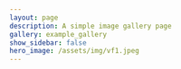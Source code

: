 ```yaml
---
layout: page
description: A simple image gallery page 
gallery: example_gallery
show_sidebar: false
hero_image: /assets/img/vf1.jpeg
---
```

